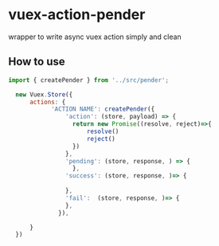 # vuex-action-pender
wrapper to write async vuex action simply and clean

## How to use
```javascript
import { createPender } from '../src/pender';

  new Vuex.Store({
      actions: {
            'ACTION NAME': createPender({
                'action': (store, payload) => {
                  return new Promise((resolve, reject)=>{
                      resolve()
                      reject()
                  })
                },
                'pending': (store, response, ) => {
                  },
                'success': (store, response, )=> {
  
                },
                'fail':  (store, response, )=> {
                },
              }),

      }
  })
```